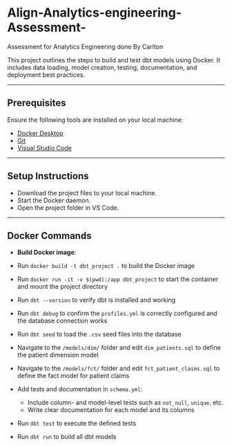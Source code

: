 # Align-Analytics-engineering-Assessment-
Assessment for Analytics Engineering done By Carlton

This project outlines the steps to build and test dbt models using Docker. It includes data loading, model creation, testing, documentation, and deployment best practices.

---

## Prerequisites

Ensure the following tools are installed on your local machine:

- [Docker Desktop](https://docs.docker.com/desktop/setup/install/windows-install/)
- [Git](https://git-scm.com/downloads/mac)
- [Visual Studio Code](https://code.visualstudio.com/)

---

## Setup Instructions

- Download the project files to your local machine.
- Start the Docker daemon.
- Open the project folder in VS Code.

---

## Docker Commands

- **Build Docker image**:  
 
- Run `docker build -t dbt_project .` to build the Docker image
- Run `docker run -it -v $(pwd):/app dbt_project` to start the container and mount the project directory
- Run `dbt --version` to verify dbt is installed and working
- Run `dbt debug` to confirm the `profiles.yml` is correctly configured and the database connection works
- Run `dbt seed` to load the `.csv` seed files into the database
- Navigate to the `/models/dim/` folder and edit `dim_patients.sql` to define the patient dimension model
- Navigate to the `/models/fct/` folder and edit `fct_patient_claims.sql` to define the fact model for patient claims
- Add tests and documentation in `schema.yml`:
    - Include column- and model-level tests such as `not_null`, `unique`, etc.
    - Write clear documentation for each model and its columns
- Run `dbt test` to execute the defined tests
- Run `dbt run` to build all dbt models


